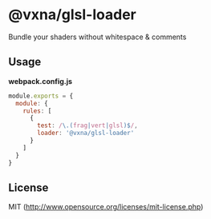 # @vxna/glsl-loader
Bundle your shaders without whitespace & comments

## Usage

**webpack.config.js**

```js
module.exports = {
  module: {
    rules: [
      {
        test: /\.(frag|vert|glsl)$/,
        loader: '@vxna/glsl-loader'
      }
    ]
  }
}
```

## License
MIT (http://www.opensource.org/licenses/mit-license.php)